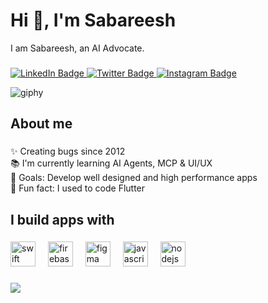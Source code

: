 <h1 align="left">Hi  👋, I'm Sabareesh </h1>

<p align="left">I am Sabareesh, an AI Advocate.</p>

###

<a href="https://www.linkedin.com/in/sabareesh-s-s/" target="_blank">
  <img src="https://img.shields.io/badge/LinkedIn-0077B5?style=for-the-badge&logo=linkedin&logoColor=white" alt="LinkedIn Badge"/>
</a>
<a href="https://x.com/Sabareesh_SS" target="_blank">
  <img src="https://img.shields.io/badge/Twitter-1DA1F2?style=for-the-badge&logo=twitter&logoColor=white" alt="Twitter Badge"/>
</a>
<a href="https://instagram.com/s.a.b.s.s" target="_blank">
  <img src="https://img.shields.io/badge/Instagram-E4405F?style=for-the-badge&logo=instagram&logoColor=white" alt="Instagram Badge"/>
</a>

![giphy](https://i.pinimg.com/originals/db/03/96/db039626bfa2ecc53f0f6e7f335aef4c.gif)

###


<h2 align="left">About me</h2>

###

<p align="left">✨ Creating bugs since 2012<br>📚 I'm currently learning AI Agents, MCP & UI/UX<br>🎯 Goals: Develop well designed and high performance apps<br>🎲 Fun fact: I used to code Flutter</p>

###

<h2 align="left">I build apps with</h2>

###

<div align="left">
  <img src="https://cdn.jsdelivr.net/gh/devicons/devicon/icons/swift/swift-original.svg" height="40" alt="swift logo"  />
  <img width="12" />
  <img src="https://cdn.jsdelivr.net/gh/devicons/devicon/icons/firebase/firebase-plain.svg" height="40" alt="firebase logo"  />
  <img width="12" />
  <img src="https://cdn.jsdelivr.net/gh/devicons/devicon/icons/figma/figma-original.svg" height="40" alt="figma logo"  />
  <img width="12" />
  <img src="https://cdn.jsdelivr.net/gh/devicons/devicon/icons/javascript/javascript-original.svg" height="40" alt="javascript logo"  />
  <img width="12" />
  <img src="https://cdn.jsdelivr.net/gh/devicons/devicon/icons/nodejs/nodejs-original.svg" height="40" alt="nodejs logo"  />
</div>

###

<p> 
<img align = "center" src="https://github-readme-streak-stats.herokuapp.com?user=SabareeshSS&theme=blueberry_duo">
</p>
